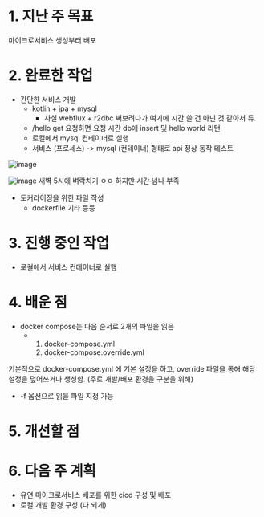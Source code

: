 # 1. 지난 주 목표
마이크로서비스 생성부터 배포

# 2. 완료한 작업
- 간단한 서비스 개발
  - kotlin + jpa + mysql
    - 사실 webflux + r2dbc 써보려다가 여기에 시간 쓸 건 아닌 것 같아서 듀.
  - /hello get 요청하면 요청 시간 db에 insert 및 hello world 리턴
  - 로컬에서 mysql 컨테이너로 실행
  - 서비스 (프로세스) -> mysql (컨테이너) 형태로 api 정상 동작 테스트
 
    
![image](https://github.com/user-attachments/assets/b630a081-d127-402b-bd82-90b8bb7fb77a)

 ![image](https://github.com/user-attachments/assets/fd344bde-2129-40c7-82d7-e5058985867e)
새벽 5시에 벼락치기 ㅇㅇ  ~~하지만 시간 넘나 부족~~

- 도커라이징을 위한 파일 작성
  - dockerfile 기타 등등
  

# 3. 진행 중인 작업
- 로컬에서 서비스 컨테이너로 실행
  
# 4. 배운 점
- docker compose는 다음 순서로 2개의 파일을 읽음
  - 1. docker-compose.yml
    2. docker-compose.override.yml

기본적으로 docker-compose.yml 에 기본 설정을 하고, override 파일을 통해 해당 설정을 덮어쓰거나 생성함. (주로 개발/배포 환경을 구분을 위해)

- -f 옵션으로 읽을 파일 지정 가능
  

# 5. 개선할 점


# 6. 다음 주 계획
- 유연 마이크로서비스 배포를 위한 cicd 구성 및 배포
- 로컬 개발 환경 구성 (다 되게)
